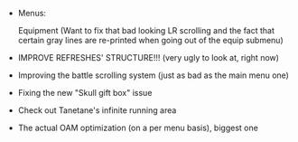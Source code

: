 - Menus:

    Equipment (Want to fix that bad looking LR scrolling and the fact that certain gray lines are re-printed when going out of the equip submenu)

- IMPROVE REFRESHES' STRUCTURE!!! (very ugly to look at, right now)
- Improving the battle scrolling system (just as bad as the main menu one)
- Fixing the new "Skull gift box" issue
- Check out Tanetane's infinite running area
- The actual OAM optimization (on a per menu basis), biggest one
